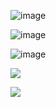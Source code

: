 ![image](https://github.com/user-attachments/assets/dd48e5ec-7ba5-451c-9b3d-a547439b5083)


![image](https://github.com/user-attachments/assets/e01872bd-ca67-4836-b883-619a018c8720)


![image](https://github.com/user-attachments/assets/453f66ee-b056-42b7-8721-55aa76f1d923)


<img src=https://github.com/user-attachments/assets/4d9c3121-82ad-4304-901e-370118a8cf89 width:>




![](https://komarev.com/ghpvc/?username=N1TEB0I&color=ce48ff)
